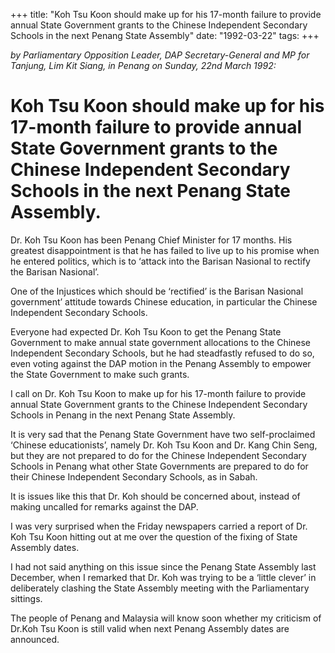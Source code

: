 +++ 
title: "Koh Tsu Koon should make up for his 17-month failure to provide annual State Government grants to the Chinese Independent Secondary Schools in the next Penang State Assembly"
date: "1992-03-22"
tags:
+++

_by Parliamentary Opposition Leader, DAP Secretary-General and MP for Tanjung, Lim Kit Siang, in Penang on Sunday, 22nd March 1992:_

# Koh Tsu Koon should make up for his 17-month failure to provide annual State Government grants to the Chinese Independent Secondary Schools in the next Penang State Assembly.

Dr. Koh Tsu Koon has been Penang Chief Minister for 17 months. His greatest disappointment is that he has failed to live up to his promise when he entered politics, which is to ‘attack into the Barisan Nasional to rectify the Barisan Nasional’.</u>

One of the Injustices which should be ‘rectified’ is the Barisan Nasional government’ attitude towards Chinese education, in particular the Chinese Independent Secondary Schools.

Everyone had expected Dr. Koh Tsu Koon to get the Penang State Government to make annual state government allocations to the Chinese Independent Secondary Schools, but he had steadfastly refused to do so, even voting against the DAP motion in the Penang Assembly to empower the State Government to make such grants.

I call on Dr. Koh Tsu Koon to make up for his 17-month failure to provide annual State Government grants to the Chinese Independent Secondary Schools in Penang in the next Penang State Assembly.

It is very sad that the Penang State Government have two self-proclaimed ‘Chinese educationists’, 
namely Dr. Koh Tsu Koon and Dr. Kang Chin Seng, but they are not prepared to do for the Chinese Independent Secondary Schools in Penang what other State Governments are prepared to do for their Chinese Independent Secondary Schools, as in Sabah.

It is issues like this that Dr. Koh should be concerned about, instead of making uncalled for remarks against the DAP.

I was very surprised when the Friday newspapers carried a report of Dr. Koh Tsu Koon hitting out at me over the question of the fixing of State Assembly dates.

I had not said anything on this issue since the Penang State Assembly last December, when I remarked that Dr. Koh was trying to be a ‘little clever’ in deliberately clashing the State Assembly meeting with 
the Parliamentary sittings.

The people of Penang and Malaysia will know soon whether my criticism of Dr.Koh Tsu Koon is still valid when next Penang Assembly dates are announced.
 
